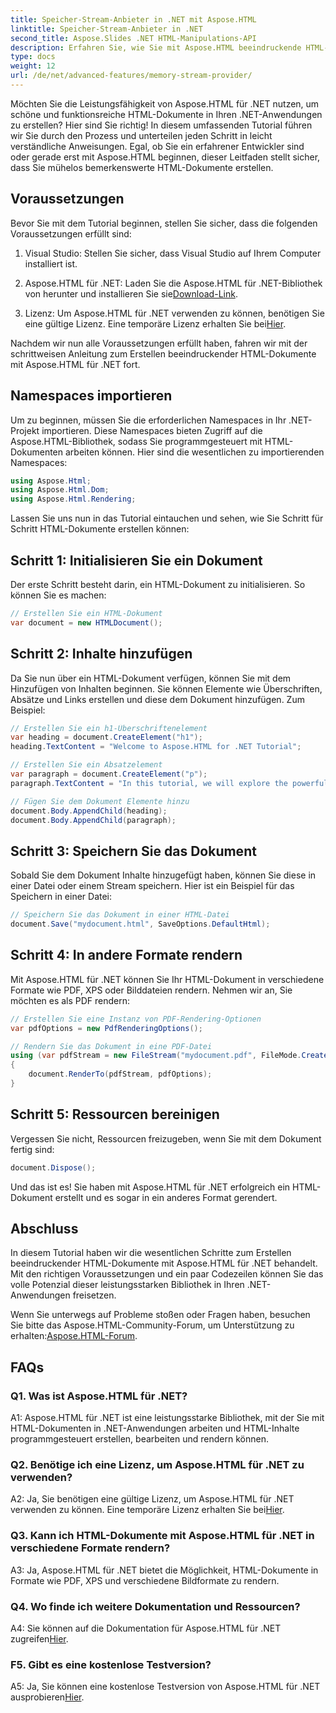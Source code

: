 ```yaml
---
title: Speicher-Stream-Anbieter in .NET mit Aspose.HTML
linktitle: Speicher-Stream-Anbieter in .NET
second_title: Aspose.Slides .NET HTML-Manipulations-API
description: Erfahren Sie, wie Sie mit Aspose.HTML beeindruckende HTML-Dokumente in .NET erstellen. Folgen Sie unserer Schritt-für-Schritt-Anleitung und nutzen Sie die Möglichkeiten der HTML-Manipulation.
type: docs
weight: 12
url: /de/net/advanced-features/memory-stream-provider/
---
```


Möchten Sie die Leistungsfähigkeit von Aspose.HTML für .NET nutzen, um schöne und funktionsreiche HTML-Dokumente in Ihren .NET-Anwendungen zu erstellen? Hier sind Sie richtig! In diesem umfassenden Tutorial führen wir Sie durch den Prozess und unterteilen jeden Schritt in leicht verständliche Anweisungen. Egal, ob Sie ein erfahrener Entwickler sind oder gerade erst mit Aspose.HTML beginnen, dieser Leitfaden stellt sicher, dass Sie mühelos bemerkenswerte HTML-Dokumente erstellen.

## Voraussetzungen

Bevor Sie mit dem Tutorial beginnen, stellen Sie sicher, dass die folgenden Voraussetzungen erfüllt sind:

1. Visual Studio: Stellen Sie sicher, dass Visual Studio auf Ihrem Computer installiert ist.

2.  Aspose.HTML für .NET: Laden Sie die Aspose.HTML für .NET-Bibliothek von herunter und installieren Sie sie[Download-Link](https://releases.aspose.com/html/net/).

3.  Lizenz: Um Aspose.HTML für .NET verwenden zu können, benötigen Sie eine gültige Lizenz. Eine temporäre Lizenz erhalten Sie bei[Hier](https://purchase.aspose.com/temporary-license/).

Nachdem wir nun alle Voraussetzungen erfüllt haben, fahren wir mit der schrittweisen Anleitung zum Erstellen beeindruckender HTML-Dokumente mit Aspose.HTML für .NET fort.

## Namespaces importieren

Um zu beginnen, müssen Sie die erforderlichen Namespaces in Ihr .NET-Projekt importieren. Diese Namespaces bieten Zugriff auf die Aspose.HTML-Bibliothek, sodass Sie programmgesteuert mit HTML-Dokumenten arbeiten können. Hier sind die wesentlichen zu importierenden Namespaces:

```csharp
using Aspose.Html;
using Aspose.Html.Dom;
using Aspose.Html.Rendering;
```

Lassen Sie uns nun in das Tutorial eintauchen und sehen, wie Sie Schritt für Schritt HTML-Dokumente erstellen können:

## Schritt 1: Initialisieren Sie ein Dokument

Der erste Schritt besteht darin, ein HTML-Dokument zu initialisieren. So können Sie es machen:

```csharp
// Erstellen Sie ein HTML-Dokument
var document = new HTMLDocument();
```

## Schritt 2: Inhalte hinzufügen

Da Sie nun über ein HTML-Dokument verfügen, können Sie mit dem Hinzufügen von Inhalten beginnen. Sie können Elemente wie Überschriften, Absätze und Links erstellen und diese dem Dokument hinzufügen. Zum Beispiel:

```csharp
// Erstellen Sie ein h1-Überschriftenelement
var heading = document.CreateElement("h1");
heading.TextContent = "Welcome to Aspose.HTML for .NET Tutorial";

// Erstellen Sie ein Absatzelement
var paragraph = document.CreateElement("p");
paragraph.TextContent = "In this tutorial, we will explore the powerful features of Aspose.HTML for .NET.";

// Fügen Sie dem Dokument Elemente hinzu
document.Body.AppendChild(heading);
document.Body.AppendChild(paragraph);
```

## Schritt 3: Speichern Sie das Dokument

Sobald Sie dem Dokument Inhalte hinzugefügt haben, können Sie diese in einer Datei oder einem Stream speichern. Hier ist ein Beispiel für das Speichern in einer Datei:

```csharp
// Speichern Sie das Dokument in einer HTML-Datei
document.Save("mydocument.html", SaveOptions.DefaultHtml);
```

## Schritt 4: In andere Formate rendern

Mit Aspose.HTML für .NET können Sie Ihr HTML-Dokument in verschiedene Formate wie PDF, XPS oder Bilddateien rendern. Nehmen wir an, Sie möchten es als PDF rendern:

```csharp
// Erstellen Sie eine Instanz von PDF-Rendering-Optionen
var pdfOptions = new PdfRenderingOptions();

// Rendern Sie das Dokument in eine PDF-Datei
using (var pdfStream = new FileStream("mydocument.pdf", FileMode.Create))
{
    document.RenderTo(pdfStream, pdfOptions);
}
```

## Schritt 5: Ressourcen bereinigen

Vergessen Sie nicht, Ressourcen freizugeben, wenn Sie mit dem Dokument fertig sind:

```csharp
document.Dispose();
```

Und das ist es! Sie haben mit Aspose.HTML für .NET erfolgreich ein HTML-Dokument erstellt und es sogar in ein anderes Format gerendert.

## Abschluss

In diesem Tutorial haben wir die wesentlichen Schritte zum Erstellen beeindruckender HTML-Dokumente mit Aspose.HTML für .NET behandelt. Mit den richtigen Voraussetzungen und ein paar Codezeilen können Sie das volle Potenzial dieser leistungsstarken Bibliothek in Ihren .NET-Anwendungen freisetzen.

 Wenn Sie unterwegs auf Probleme stoßen oder Fragen haben, besuchen Sie bitte das Aspose.HTML-Community-Forum, um Unterstützung zu erhalten:[Aspose.HTML-Forum](https://forum.aspose.com/).

## FAQs

### Q1. Was ist Aspose.HTML für .NET?

A1: Aspose.HTML für .NET ist eine leistungsstarke Bibliothek, mit der Sie mit HTML-Dokumenten in .NET-Anwendungen arbeiten und HTML-Inhalte programmgesteuert erstellen, bearbeiten und rendern können.

### Q2. Benötige ich eine Lizenz, um Aspose.HTML für .NET zu verwenden?

 A2: Ja, Sie benötigen eine gültige Lizenz, um Aspose.HTML für .NET verwenden zu können. Eine temporäre Lizenz erhalten Sie bei[Hier](https://purchase.aspose.com/temporary-license/).

### Q3. Kann ich HTML-Dokumente mit Aspose.HTML für .NET in verschiedene Formate rendern?

A3: Ja, Aspose.HTML für .NET bietet die Möglichkeit, HTML-Dokumente in Formate wie PDF, XPS und verschiedene Bildformate zu rendern.

### Q4. Wo finde ich weitere Dokumentation und Ressourcen?

 A4: Sie können auf die Dokumentation für Aspose.HTML für .NET zugreifen[Hier](https://reference.aspose.com/html/net/).

### F5. Gibt es eine kostenlose Testversion?

 A5: Ja, Sie können eine kostenlose Testversion von Aspose.HTML für .NET ausprobieren[Hier](https://releases.aspose.com/).
